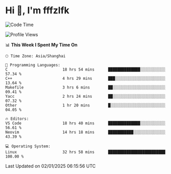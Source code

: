 # Hi 👋, I'm fffzlfk

<!--START_SECTION:waka-->
![Code Time](http://img.shields.io/badge/Code%20Time-1%2C077%20hrs%2018%20mins-blue)

![Profile Views](http://img.shields.io/badge/Profile%20Views-0-blue)

📊 **This Week I Spent My Time On** 

```text
🕑︎ Time Zone: Asia/Shanghai

💬 Programming Languages: 
C                        18 hrs 54 mins      ██████████████░░░░░░░░░░░   57.34 % 
C++                      4 hrs 29 mins       ███░░░░░░░░░░░░░░░░░░░░░░   13.64 % 
Makefile                 3 hrs 6 mins        ██░░░░░░░░░░░░░░░░░░░░░░░   09.41 % 
Yacc                     2 hrs 24 mins       ██░░░░░░░░░░░░░░░░░░░░░░░   07.32 % 
Other                    1 hr 20 mins        █░░░░░░░░░░░░░░░░░░░░░░░░   04.05 % 

🔥 Editors: 
VS Code                  18 hrs 40 mins      ██████████████░░░░░░░░░░░   56.61 % 
Neovim                   14 hrs 18 mins      ███████████░░░░░░░░░░░░░░   43.39 % 

💻 Operating System: 
Linux                    32 hrs 58 mins      █████████████████████████   100.00 % 
```


 Last Updated on 02/01/2025 06:15:56 UTC
<!--END_SECTION:waka-->
